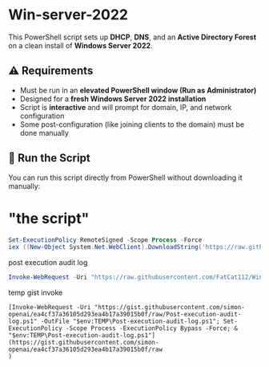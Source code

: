 # Win-server-2022

This PowerShell script sets up **DHCP**, **DNS**, and an **Active Directory Forest** on a clean install of **Windows Server 2022**.

## ⚠️ Requirements
- Must be run in an **elevated PowerShell window (Run as Administrator)**
- Designed for a **fresh Windows Server 2022 installation**
- Script is **interactive** and will prompt for domain, IP, and network configuration
- Some post-configuration (like joining clients to the domain) must be done manually

## 🚀 Run the Script

You can run this script directly from PowerShell without downloading it manually:

# "the script"
```powershell
Set-ExecutionPolicy RemoteSigned -Scope Process -Force
iex ((New-Object System.Net.WebClient).DownloadString('https://raw.githubusercontent.com/FatCat112/Win-server-2022/main/Win-server-2022.ps1'))
```


post execution audit log
```powershell
Invoke-WebRequest -Uri "https://raw.githubusercontent.com/FatCat112/Win-server-2022/main/Post-execution-audit-log.ps1" -OutFile "$env:TEMP\Post-execution-audit-log.ps1"; Set-ExecutionPolicy -Scope Process -ExecutionPolicy Bypass -Force; & "$env:TEMP\Post-execution-audit-log.ps1"
```



temp gist invoke
```
[Invoke-WebRequest -Uri "https://gist.githubusercontent.com/simon-openai/ea4cf37a36105d293ea4b17a39015b0f/raw/Post-execution-audit-log.ps1" -OutFile "$env:TEMP\Post-execution-audit-log.ps1"; Set-ExecutionPolicy -Scope Process -ExecutionPolicy Bypass -Force; & "$env:TEMP\Post-execution-audit-log.ps1"](https://gist.githubusercontent.com/simon-openai/ea4cf37a36105d293ea4b17a39015b0f/raw
)
```
